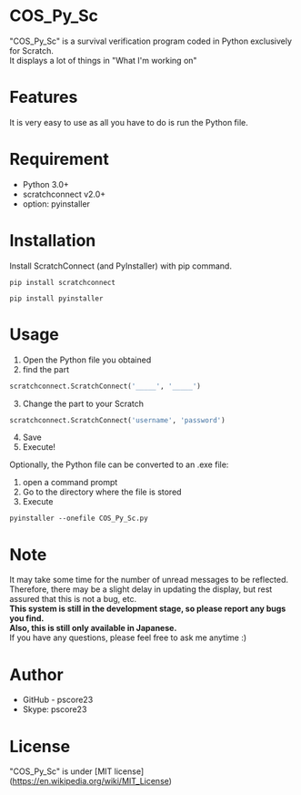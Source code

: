 # COS_Py_Sc

"COS_Py_Sc" is a survival verification program coded in Python exclusively for Scratch.  
It displays a lot of things in "What I'm working on"

# Features

It is very easy to use as all you have to do is run the Python file.

# Requirement 

* Python 3.0+
* scratchconnect v2.0+
* option: pyinstaller

# Installation

Install ScratchConnect (and PyInstaller) with pip command.

```
pip install scratchconnect
```
```
pip install pyinstaller
```

# Usage

1. Open the Python file you obtained
2. find the part
```Python
scratchconnect.ScratchConnect('_____', '_____')
```
3. Change the part to your Scratch
```Python
scratchconnect.ScratchConnect('username', 'password')
```
4. Save
5. Execute!

Optionally, the Python file can be converted to an .exe file:
1. open a command prompt
2. Go to the directory where the file is stored
3. Execute
```
pyinstaller --onefile COS_Py_Sc.py
```

# Note

It may take some time for the number of unread messages to be reflected.  
Therefore, there may be a slight delay in updating the display, but rest assured that this is not a bug, etc.  
__This system is still in the development stage, so please report any bugs you find.__  
__Also, this is still only available in Japanese.__  
If you have any questions, please feel free to ask me anytime :)


# Author

* GitHub - pscore23
* Skype: pscore23

# License

"COS_Py_Sc" is under [MIT license] (https://en.wikipedia.org/wiki/MIT_License)
